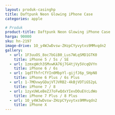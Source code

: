 ```yaml
---
layout: produk-casinghp
title: Daftpunk Neon Glowing iPhone Case
categories: apple

# Produk
product-title: Daftpunk Neon Glowing iPhone Case
harga: 90000
sku: hn-2197
image-drive: 1O_y4WJwDvsw-ZHzpCYyvytxs9MMvqdn2
gallery:
  - url: 1F3uuOS_8oc7bGiB0_Lus7WLqSMD1GTK0
    title: iPhone 5 / 5s / SE
  - url: 1zmxqWch3SMvwKA76j7G4tjVy5VcqQVYn
    title: iPhone 6 / 6s
  - url: 1qdTfhfrCfYIn0MbpYl-gijfJ6p_SHpN8
    title: iPhone 6 Plus / 6s Plus
  - url: 1-7MOvwyGDajVTJVRB2-4kBjVDTiG52pL
    title: iPhone 7 / 8
  - url: 1zyxUWLeBeZJ7oFwQdxYIevDOuEVcLdWo
    title: iPhone 7 Plus / 8 Plus
  - url: 1O_y4WJwDvsw-ZHzpCYyvytxs9MMvqdn2
    title: iPhone X
---
```

